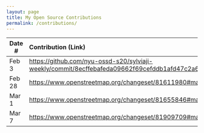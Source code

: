 ```yaml
---
layout: page
title: My Open Source Contributions
permalink: /contributions/
---
```


<!--
Type of the contribution should be "Wikipedia edit", "OpenStreet Map feature", "Documentation", "Course website", "Blog",
"Browse Add-on", etc.

The description should include a brief summary of what you did.

Replace the first row with your own contribution. 

-->





| Date #       | Contribution (Link)  | Type  | Description |
|---|:---|:---|:---|
| Feb 3   | https://github.com/nyu-ossd-s20/sylviaji-weekly/commit/8ecffebafeda09662f69cefddb1afd47c2a6a046    | course website    |   I fixed a broken link.    |
| Feb 28  |https://www.openstreetmap.org/changeset/81611980#map=19/40.72756/-74.03154  |  OpenStreetMap   | I added two locations.      |
| Mar 1    |https://www.openstreetmap.org/changeset/81655846#map=18/40.72602/-74.03252     | OpenStreetMap    |I added a restaurant.      |
| Mar 7 | https://www.openstreetmap.org/changeset/81909709#map=19/40.72687/-73.98753 |OpenStreetMap    |I added a restaurant.|
